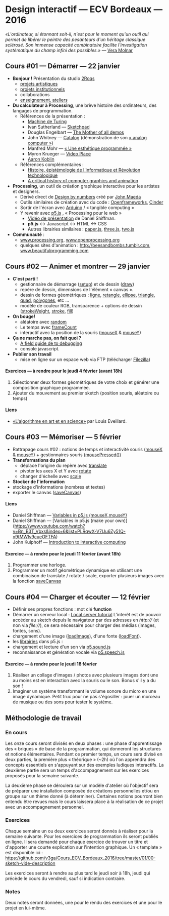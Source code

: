 Design interactif — ECV Bordeaux — 2016
====================================

*«L'ordinateur, si étonnant soit-il, n'est pour le moment qu'un outil qui permet de libérer le peintre des pesanteurs d'un héritage classique sclérosé. Son immense capacité combinatoire facilite l'investigation systématique du champ infini des possibles.»* — [Vera Molnar](http://www.veramolnar.com/)

## Cours #01 — Démarrer — 22 janvier

* **Bonjour !** Présentation du studio [2Roqs](http://www.2roqs.fr)
  * [projets artistiques](http://www.2roqs.fr/Exhibitions/)
  * [projets institutionnels](http://www.2roqs.fr/Works/)
  * collaborations
  * [enseignement, ateliers](http://www.v3ga.net/blog2/category/workshops/)
* **Du calculateur à Processing**, une brève histoire des ordinateurs, des langages de programmation.
  * Références de la présentation : 
    * [Machine de Turing](https://interstices.info/jcms/nn_72391/comment-fonctionne-une-machine-de-turing)
    * Ivan Sutherland — [Sketchpad](https://www.youtube.com/watch?v=USyoT_Ha_bA)
    * Douglas Engelbart — [The Mother of all demos](https://www.youtube.com/watch?v=yJDv-zdhzMY)
    * John Whitney — [Catalog](https://www.youtube.com/watch?v=TbV7loKp69s) (démonstration de son [« analog computer »](https://www.youtube.com/watch?v=5eMSPtm6u5Y))
    * Manfred Mohr — [« Une esthétique programmée »](http://emohr.com/paris-1971/)
    * Myron Krueger — [Video Place](https://www.youtube.com/watch?v=dqZyZrN3Pl0)
    * [Aaron Koblin](http://www.aaronkoblin.com)
  * Références complémentaires : 
    * [Histoire, épistémologie de l'informatique et Révolution technologique](http://cristal.inria.fr/~weis/info/histoire_de_l_info.html)  
    * [A critical history of computer graphics and animation](http://design.osu.edu/carlson/history/lesson1.html)
* **Processing**, un outil de création graphique interactive pour les artistes et designers.
  * Dérivé direct de [Design by numbers](http://dbn.media.mit.edu/) créé par [John Maeda](http://www.maedastudio.com/index.php)
  * Outils similaires de création avec du code : [Openframeworks](http://www.openframeworks.cc/), [Cinder](https://libcinder.org/)
  * Sortir de l'écran avec [Arduino](https://www.arduino.cc/) / « tangible computing » 
  * Y revenir avec [p5.js](http://p5js.org/) , « Processing pour le web »
    * [Vidéo de présentation](https://www.youtube.com/watch?v=8j0UDiN7my4) de Daniel Shiffman.  
    * **p5.js** <-> Javascript <-> HTML <-> CSS
    * Autres librairies similaires : [paper.js](http://paperjs.org/), [three.js](http://threejs.org/), [two.js](http://jonobr1.github.io/two.js/) 
* **Communauté** : 
  * www.processing.org, www.openprocessing.org  
  * quelques sites d'animation : http://beesandbombs.tumblr.com, www.beautifulprogramming.com

## Cours #02 — Animer et montrer — 29 janvier
* **C'est parti !**  
  * gestionnaire de démarrage ([setup](http://p5js.org/reference/#/p5/setup)) et de dessin ([draw](http://p5js.org/reference/#/p5/draw))
  * repère de dessin, dimensions de l'élément « canvas ».
  * dessin de formes géométriques : [ligne](http://p5js.org/reference/#/p5/line), [retangle](http://p5js.org/reference/#/p5/rect), [ellipse](http://p5js.org/reference/#/p5/ellipse), [triangle](http://p5js.org/reference/#/p5/triangle), [quad](http://p5js.org/reference/#/p5/quad), [polygones](http://p5js.org/reference/#/p5/beginShape), etc ...
  * modèle de couleur RGB, transparence + options de dessin ([strokeWeight](http://p5js.org/reference/#/p5/strokeWeight), [stroke](http://p5js.org/reference/#/p5/stroke), [fill](http://p5js.org/reference/#/p5/fill))
* **On bouge!**
  * aléatoire avec [random](http://p5js.org/reference/#/p5/random)
  * Le temps avec [frameCount](http://p5js.org/reference/#/p5/frameCount)
  * interactif avec la position de la souris ([mouseX](http://p5js.org/reference/#/p5/mouseX) & [mouseY](http://p5js.org/reference/#/p5/mouseY))
* **Ça ne marche pas, on fait quoi ?**
  * [A field guide de to debugging](http://p5js.org/tutorials/debugging/)
  * console javascript. 
* **Publier son travail** 
  * mise en ligne sur un espace web via FTP (télécharger [Filezilla](https://filezilla-project.org/))

#### Exercices — à rendre pour le jeudi 4 février (avant 18h)
1. Sélectionner deux formes géométriques de votre choix et générer une composition graphique programmée.
2. Ajouter du mouvement au premier sketch (position souris, aléatoire ou temps)

#### Liens
* [«L'algorithme en art et en science»](http://algorithme.beautifulseams.com/) par Louis Eveillard.  

## Cours #03 — Mémoriser — 5 février
* Rattrapage cours #02 : notions de temps et interactivité souris ([mouseX](http://p5js.org/reference/#/p5/mouseX) & [mouseY](http://p5js.org/reference/#/p5/mouseY)) + gestionnaires souris ([mousePressed()](http://p5js.org/reference/#/p5/mousePressed))
* **Transformations du plan**
  * déplace l'origine du repère avec [translate](http://p5js.org/reference/#/p5/translate)
  * pivoter les axes X et Y avec [rotate](http://p5js.org/reference/#/p5/rotate)
  * changer d'échelle avec [scale](http://p5js.org/reference/#/p5/scale)
* **Stocker de l'information** 
 * stockage d'informations (nombres et textes)
 * exporter le canvas ([saveCanvas](http://p5js.org/reference/#/p5/saveCanvas))

#### Liens
* Daniel Shiffman — [Variables in p5.js (mouseX,mouseY)](https://www.youtube.com/watch?v=RnS0YNuLfQQ&index=5&list=PLRqwX-V7Uu6Zy51Q-x9tMWIv9cueOFTFA)
* Daniel Shiffman — [Variables in p5.js (make your own)] (https://www.youtube.com/watch?v=Bn_B3T_Vbxs&index=6&list=PLRqwX-V7Uu6Zy51Q-x9tMWIv9cueOFTFA)
* John Kuiphoff — [Introduction to interactive computing](http://coursescript.com/notes/interactivecomputing/index.html)

#### Exercice — à rendre pour le jeudi 11 février (avant 18h)
1. Programmer une horloge.
2. Programmer un motif géométrique dynamique en utilisant une combinaison de translate / rotate / scale, exporter plusieurs images avec la fonction [saveCanvas](http://p5js.org/reference/#/p5/saveCanvas)

## Cours #04 — Charger et écouter — 12 février
* Définir ses propres fonctions : mot clé **function**
* Démarrer un serveur local : [Local server tutorial](https://github.com/shiffman/The-Nature-of-Code-JTerm-2015/wiki/Local-Server-Tutorial) L'interêt est de pouvoir accéder au sketch depuis le navigateur par des adresses en *http://* (et non via *file://*), ce sera nécessaire pour charger des médias (images, fontes, sons).
* chargement d'une image ([loadImage](http://p5js.org/reference/#/p5/loadImage)), d'une fonte ([loadFont](http://p5js.org/reference/#/p5/loadFont)).
* les [librairies](http://p5js.org/libraries/) dans p5.js : 
 * chargement et lecture d'un son via [p5.sound.js](http://p5js.org/reference/#/libraries/p5.sound)
 * reconnaissance et génération vocale via [p5.speech.js](http://abilitylab.nyu.edu/p5.js-speech/)

#### Exercice — à rendre pour le jeudi 18 février
1. Réaliser un collage d'images / photos avec plusieurs images dont une au moins est en interaction avec la souris ou le son. Bonus s'il y a du son !
2. Imaginer un système transformant le volume sonore du micro en une image dynamique. Petit truc pour ne pas s'égosiller : jouer un morceau de musique ou des sons pour tester le système.


## Méthodologie de travail
### En cours
Les onze cours seront divisés en deux phases : une phase d'apprentissage des « briques » de base de la programmation, qui donneront les structures et notions élémentaires.
Pendant ce premier temps, un cours sera divisé en deux parties, la première plus « théorique » (~2h) où l'on apprendra des concepts essentiels en s'appuyant sur des exemples ludiques interactifs. La deuxième partie sera un temps d'accompagnement sur les exercices proposés pour la semaine suivante.

La deuxième phase se déroulera sur un modèle d'atelier où l'objectif sera de préparer une installation composée de créations personnelles et/ou en groupe sur un thème donné (à déterminer). Certaines notions pourront bien entendu être revues mais le cours laissera place à la réalisation de ce projet avec un accompagnement personnel.

### Exercices
Chaque semaine un ou deux exercices seront donnés à réaliser pour la semaine suivante. Pour les exercices de programmation ils seront publiés en ligne. Il sera demandé pour chaque exercice de trouver un titre et d'apporter une courte explication sur l'intention graphique. Un « template » est disponible ici : https://github.com/v3ga/Cours_ECV_Bordeaux_2016/tree/master/01/00-sketch-vide-description

Les exercices seront à rendre au plus tard le jeudi soir à 18h, jeudi qui précède le cours du vendredi, sauf si indication contraire.

### Notes
Deux notes seront données, une pour le rendu des exercices et une pour le projet en lui-même.






